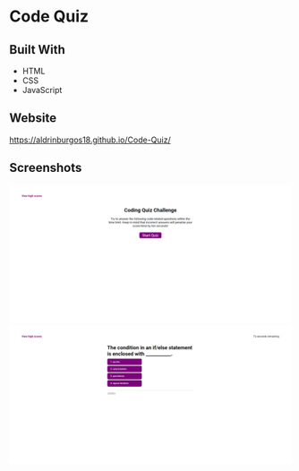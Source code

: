 # Code Quiz

## Built With

- HTML
- CSS
- JavaScript

## Website

https://aldrinburgos18.github.io/Code-Quiz/

## Screenshots

![Screenshot](/screenshot1.png?raw=true "Landing page")
![Screenshot](/screenshot2.png?raw=true "Quiz")
